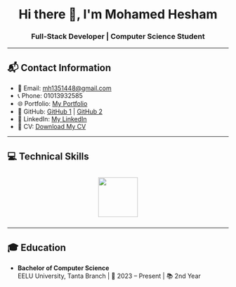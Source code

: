 <h1 align="center">
  Hi there 👋, I'm Mohamed Hesham
</h1>

<h3 align="center">
  Full-Stack Developer | Computer Science Student
</h3>

---

## 📬 Contact Information
- 📧 Email: [mh1351448@gmail.com](mailto:mh1351448@gmail.com)
- 📞 Phone: 01013932585
- 🌐 Portfolio: [My Portfolio](https://mohamedasddf.github.io/portfolio/)
- 🐙 GitHub: [GitHub 1](https://github.com/Mohamedasddf) | [GitHub 2](https://github.com/Mohamed-hesham100)
- 🔗 LinkedIn: [My LinkedIn](https://www.linkedin.com/in/mohamed-hesham-89800029b/)
- 📄 CV: [Download My CV]([https://mohamedasddf.github.io/portfolio/](https://drive.google.com/file/d/1AFysRWiarNXMH5zKy2g7OfarY-Sch0yP/view?usp=drive_link))

---

## 💻 Technical Skills

<div align="center">
  <img src="https://skillicons.dev/icons?i=javascript,typescript,python,html,css,django,nodejs,express,react,nextjs,tailwind,redux,mui,framer,mongodb,postgresql,git,github,postman,windows" height="90" style="margin: 10px; animation: moveIcons 30s linear infinite;" />
</div>


---

## 🎓 Education
- **Bachelor of Computer Science**  
  EELU University, Tanta Branch | 📅 2023 – Present | 📚 2nd Year

